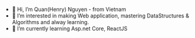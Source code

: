 - 👋 Hi, I’m Quan(Henry) Nguyen - from Vietnam
- 👀 I’m interested in making Web application, mastering DataStructures & Algorithms and alway learning.
- 🌱 I’m currently learning Asp.net Core, ReactJS
<!---
quanhnv/quanhnv is a ✨ special ✨ repository because its `README.md` (this file) appears on your GitHub profile.
You can click the Preview link to take a look at your changes.
--->
